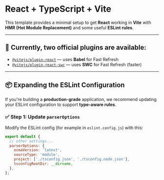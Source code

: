 # React + TypeScript + Vite

This template provides a minimal setup to get **React** working in **Vite** with **HMR (Hot Module Replacement)** and some useful **ESLint rules**.

---

## 🔌 Currently, two official plugins are available:

- [`@vitejs/plugin-react`](https://vitejs.dev/plugins/#vitejs-plugin-react) — uses **Babel** for Fast Refresh
- [`@vitejs/plugin-react-swc`](https://vitejs.dev/plugins/#vitejs-plugin-react-swc) — uses **SWC** for Fast Refresh (faster)

---

## 📦 Expanding the ESLint Configuration

If you're building a **production-grade** application, we recommend updating your ESLint configuration to support **type-aware rules**.

### ✅ Step 1: Update `parserOptions`

Modify the ESLint config (for example in `eslint.config.js`) with this:

```js
export default {
  // other settings...
  parserOptions: {
    ecmaVersion: 'latest',
    sourceType: 'module',
    project: ['./tsconfig.json', './tsconfig.node.json'],
    tsconfigRootDir: __dirname,
  },
};
```
